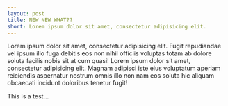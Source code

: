 ```yaml
---
layout: post
title: NEW NEW WHAT??
short: Lorem ipsum dolor sit amet, consectetur adipisicing elit.
---
```


Lorem ipsum dolor sit amet, consectetur adipisicing elit. Fugit repudiandae vel ipsum illo fuga debitis eos non nihil officiis voluptas totam ab dolore soluta facilis nobis sit at cum quasi! Lorem ipsum dolor sit amet, consectetur adipisicing elit. Magnam adipisci iste eius voluptatum aperiam reiciendis aspernatur nostrum omnis illo non nam eos soluta hic aliquam obcaecati incidunt doloribus tenetur fugit!

<aside>
	This is a test…
</aside>